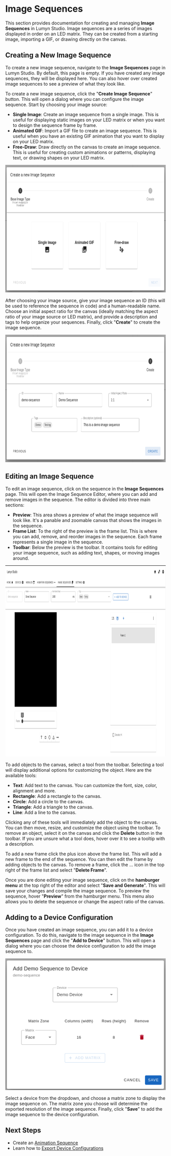 # Image Sequences

This section provides documentation for creating and managing **Image Sequences** in Lumyn Studio. Image sequences are a series of images displayed in order on an LED matrix. They can be created from a starting image, importing a GIF, or drawing directly on the canvas.

## Creating a New Image Sequence

To create a new image sequence, navigate to the **Image Sequences** page in Lumyn Studio. By default, this page is empty. If you have created any image sequences, they will be displayed here. You can also hover over created image sequences to see a preview of what they look like.

To create a new image sequence, click the "**Create Image Sequence**" button. This will open a dialog where you can configure the image sequence. Start by choosing your image source:

- **Single Image**: Create an image sequence from a single image. This is useful for displaying static images on your LED matrix or when you want to design the sequence frame by frame.
- **Animated GIF**: Import a GIF file to create an image sequence. This is useful when you have an existing GIF animation that you want to display on your LED matrix.
- **Free-Draw**: Draw directly on the canvas to create an image sequence. This is useful for creating custom animations or patterns, displaying text, or drawing shapes on your LED matrix.

<img src="/lumyn-studio/image-sequences/create-dialog-page1.png" alt="Image Sequence Creation Dialog Page 1" height="400"/>

After choosing your image source, give your image sequence an ID (this will be used to reference the sequence in code) and a human-readable name. Choose an initial aspect ratio for the canvas (ideally matching the aspect ratio of your image source or LED matrix), and provide a description and tags to help organize your sequences. Finally, click "**Create**" to create the image sequence.

<img src="/lumyn-studio/image-sequences/create-dialog-page2.png" alt="Image Sequence Creation Dialog Page 2" height="400"/>

## Editing an Image Sequence

To edit an image sequence, click on the sequence in the **Image Sequences** page. This will open the Image Sequence Editor, where you can add and remove images in the sequence. The editor is divided into three main sections:

- **Preview**: This area shows a preview of what the image sequence will look like. It's a panable and zoomable canvas that shows the images in the sequence.
- **Frame List**: To the right of the preview is the frame list. This is where you can add, remove, and reorder images in the sequence. Each frame represents a single image in the sequence.
- **Toolbar**: Below the preview is the toolbar. It contains tools for editing your image sequence, such as adding text, shapes, or moving images around.

<img src="/lumyn-studio/image-sequences/editor-page.png" alt="Image Sequence Editor" height="600"/>

To add objects to the canvas, select a tool from the toolbar. Selecting a tool will display additional options for customizing the object. Here are the available tools:

- **Text**: Add text to the canvas. You can customize the font, size, color, alignment and more.
- **Rectangle**: Add a rectangle to the canvas.
- **Circle**: Add a circle to the canvas.
- **Triangle**: Add a triangle to the canvas.
- **Line**: Add a line to the canvas.

Clicking any of these tools will immediately add the object to the canvas. You can then move, resize, and customize the object using the toolbar. To remove an object, select it on the canvas and click the **Delete** button in the toolbar. If you are unsure what a tool does, hover over it to see a tooltip with a description.

To add a new frame click the plus icon above the frame list. This will add a new frame to the end of the sequence. You can then edit the frame by adding objects to the canvas. To remove a frame, click the ... icon in the top right of the frame list and select "**Delete Frame**".

Once you are done editing your image sequence, click on the **hamburger menu** at the top right of the editor and select "**Save and Generate**". This will save your changes and compile the image sequence. To preview the sequence, hover "**Preview**" from the hamburger menu. This menu also allows you to delete the sequence or change the aspect ratio of the canvas.

## Adding to a Device Configuration

Once you have created an image sequence, you can add it to a device configuration. To do this, navigate to the image sequence in the **Image Sequences** page and click the "**Add to Device**" button. This will open a dialog where you can choose the device configuration to add the image sequence to.

![Add to Device Dialog](add-to-device.png)

Select a device from the dropdown, and choose a matrix zone to display the image sequence on. The matrix zone you choose will determine the exported resolution of the image sequence. Finally, click "**Save**" to add the image sequence to the device configuration.

## Next Steps

- Create an [Animation Sequence](/lumyn-studio/animation-sequences/)
- Learn how to [Export Device Configurations](/lumyn-studio/exporting-device-configurations/)
